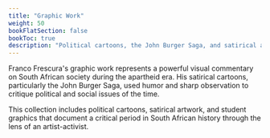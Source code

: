 ```yaml
---
title: "Graphic Work"
weight: 50
bookFlatSection: false
bookToc: true
description: "Political cartoons, the John Burger Saga, and satirical artwork from the anti-apartheid era."
---
```


Franco Frescura's graphic work represents a powerful visual commentary on South African society during the apartheid era. His satirical cartoons, particularly the John Burger Saga, used humor and sharp observation to critique political and social issues of the time.

This collection includes political cartoons, satirical artwork, and student graphics that document a critical period in South African history through the lens of an artist-activist.
